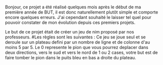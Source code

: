 Bonjour,
ce projet a été réalisé quelques mois après le début de ma première année de BUT, il est donc naturellement plutôt simple et comporte encore quelques erreurs.
J'ai cependant souhaité le laisser tel quel pour pouvoir constater de mon évolution depuis ces premiers projets.

Le but de ce projet était de créer un jeu de nim proposé par nos professeurs.
#Les règles sont les suivantes : 
Ce jeu se joue seul et se deroule sur un plateau defini par un nombre de ligne et de colonne d'au moins 5 par 5.
Le 0 represente le pion que vous pourrez deplacer dans deux directions, vers le sud et vers le nord de 1 ou 2 cases, votre but est de faire tomber le pion dans le puits bleu en bas a droite du plateau.
